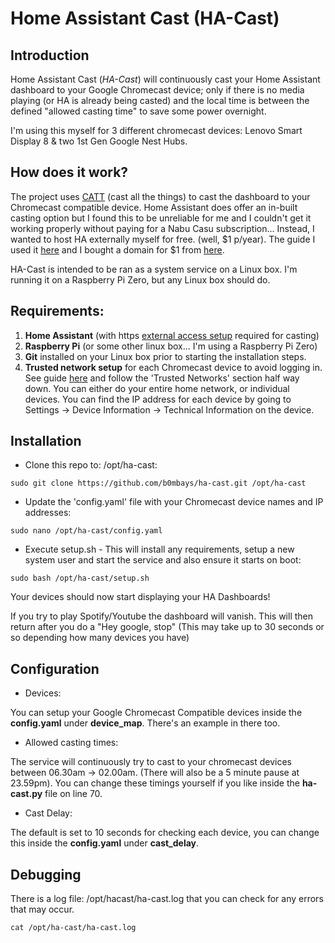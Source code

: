 # Home Assistant Cast (HA-Cast)

## Introduction

Home Assistant Cast (_HA-Cast_) will continuously cast your Home Assistant dashboard to your Google Chromecast device; only if there is no media playing (or HA is already being casted) and the local time is between the defined "allowed casting time" to save some power overnight. 

I'm using this myself for 3 different chromecast devices: Lenovo Smart Display 8 & two 1st Gen Google Nest Hubs.

## How does it work?

The project uses [CATT](https://github.com/skorokithakis/catt) (cast all the things) to cast the dashboard to your Chromecast compatible device. Home Assistant does offer an in-built casting option but I found this to be unreliable for me and I couldn't get it working properly without paying for a Nabu Casu subscription... Instead, I wanted to host HA externally myself for free. (well, $1 p/year). The guide I used it [here](https://www.makeuseof.com/secure-home-assistant-installation-free-ssl-certificate/?newsletter_popup=1) and I bought a domain for $1 from [here](https://gen.xyz/).

HA-Cast is intended to be ran as a system service on a Linux box. I'm running it on a Raspberry Pi Zero, but any Linux box should do. 

## Requirements: 

1. **Home Assistant** (with https [external access setup](https://www.makeuseof.com/secure-home-assistant-installation-free-ssl-certificate/?newsletter_popup=1) required for casting)
2. **Raspberry Pi** (or some other linux box... I'm using a Raspberry Pi Zero)
3. **Git** installed on your Linux box prior to starting the installation steps.
4. **Trusted network setup** for each Chromecast device to avoid logging in. See guide [here](https://blog.fuzzymistborn.com/homeassistant-and-catt-cast-all-the-things/) and follow the 'Trusted Networks' section half way down. You can either do your entire home network, or individual devices. You can find the IP address for each device by going to Settings -> Device Information -> Technical Information on the device.


## Installation

* Clone this repo to: /opt/ha-cast:

```
sudo git clone https://github.com/b0mbays/ha-cast.git /opt/ha-cast
```

* Update the 'config.yaml' file with your Chromecast device names and IP addresses:

```
sudo nano /opt/ha-cast/config.yaml
```

* Execute setup.sh - This will install any requirements, setup a new system user and start the service and also ensure it starts on boot:

```
sudo bash /opt/ha-cast/setup.sh
```

Your devices should now start displaying your HA Dashboards! 

If you try to play Spotify/Youtube the dashboard will vanish. This will then return after you do a "Hey google, stop" (This may take up to 30 seconds or so depending how many devices you have)

## Configuration

* Devices:

You can setup your Google Chromecast Compatible devices inside the **config.yaml** under **device_map**. There's an example in there too.

* Allowed casting times:

The service will continuously try to cast to your chromecast devices between 06.30am -> 02.00am. (There will also be a 5 minute pause at 23.59pm). You can change these timings yourself if you like inside the **ha-cast.py** file on line 70.

* Cast Delay:

The default is set to 10 seconds for checking each device, you can change this inside the **config.yaml** under **cast_delay**.


## Debugging

There is a log file: /opt/hacast/ha-cast.log that you can check for any errors that may occur.

```
cat /opt/ha-cast/ha-cast.log
```

